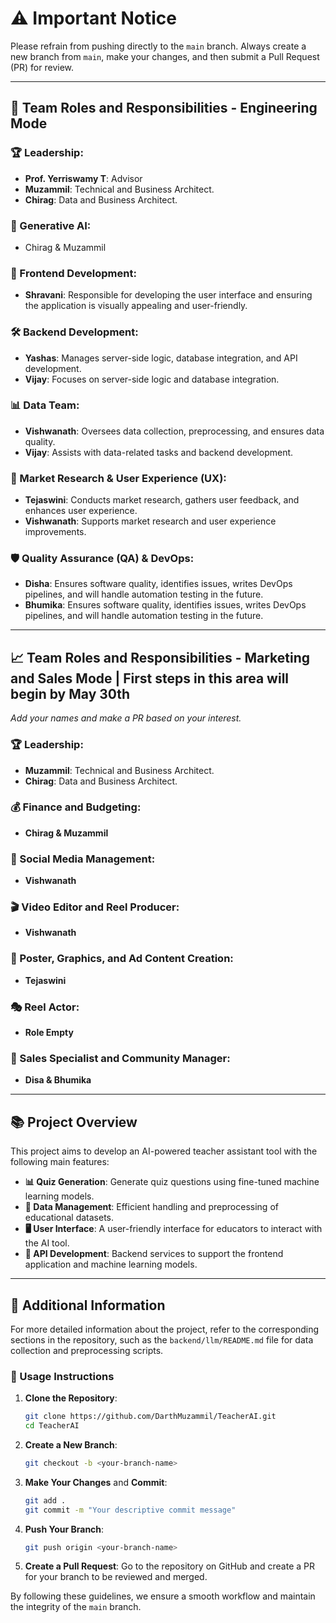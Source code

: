 # ⚠️ Important Notice

Please refrain from pushing directly to the `main` branch. Always create a new branch from `main`, make your changes, and then submit a Pull Request (PR) for review.



--------------------------




## 🚀 Team Roles and Responsibilities - Engineering Mode

### 🏆 Leadership:
- **Prof. Yerriswamy T**: Advisor
- **Muzammil**: Technical and Business Architect.
- **Chirag**: Data and Business Architect. 

### 🤖 Generative AI:
- Chirag & Muzammil

### 🎨 Frontend Development:
- **Shravani**: Responsible for developing the user interface and ensuring the application is visually appealing and user-friendly.

### 🛠 Backend Development:
- **Yashas**: Manages server-side logic, database integration, and API development.
- **Vijay**: Focuses on server-side logic and database integration.

### 📊 Data Team:
- **Vishwanath**: Oversees data collection, preprocessing, and ensures data quality.
- **Vijay**: Assists with data-related tasks and backend development.

### 🧠 Market Research & User Experience (UX):
- **Tejaswini**: Conducts market research, gathers user feedback, and enhances user experience.
- **Vishwanath**: Supports market research and user experience improvements.

### 🛡 Quality Assurance (QA) & DevOps:
- **Disha**: Ensures software quality, identifies issues, writes DevOps pipelines, and will handle automation testing in the future.
- **Bhumika**: Ensures software quality, identifies issues, writes DevOps pipelines, and will handle automation testing in the future.

--------------------------

## 📈 Team Roles and Responsibilities - Marketing and Sales Mode | First steps in this area will begin by May 30th
*Add your names and make a PR based on your interest.*

### 🏆 Leadership:
- **Muzammil**: Technical and Business Architect.
- **Chirag**: Data and Business Architect.

### 💰 Finance and Budgeting:
- **Chirag & Muzammil**
  
### 📱 Social Media Management:
- **Vishwanath**

### 🎬 Video Editor and Reel Producer:
- **Vishwanath**

### 🎨 Poster, Graphics, and Ad Content Creation:
- **Tejaswini**

### 🎭 Reel Actor:
- **Role Empty**

### 🛒 Sales Specialist and Community Manager:
- **Disa & Bhumika**

--------------------------

## 📚 Project Overview
This project aims to develop an AI-powered teacher assistant tool with the following main features:
- **📊 Quiz Generation**: Generate quiz questions using fine-tuned machine learning models.
- **💾 Data Management**: Efficient handling and preprocessing of educational datasets.
- **🖥 User Interface**: A user-friendly interface for educators to interact with the AI tool.
- **🔌 API Development**: Backend services to support the frontend application and machine learning models.

--------------------------

## 📄 Additional Information
For more detailed information about the project, refer to the corresponding sections in the repository, such as the `backend/llm/README.md` file for data collection and preprocessing scripts.

### 📝 Usage Instructions
1. **Clone the Repository**:
    ```bash
    git clone https://github.com/DarthMuzammil/TeacherAI.git
    cd TeacherAI
    ```

2. **Create a New Branch**:
    ```bash
    git checkout -b <your-branch-name>
    ```

3. **Make Your Changes** and **Commit**:
    ```bash
    git add .
    git commit -m "Your descriptive commit message"
    ```

4. **Push Your Branch**:
    ```bash
    git push origin <your-branch-name>
    ```

5. **Create a Pull Request**: Go to the repository on GitHub and create a PR for your branch to be reviewed and merged.

By following these guidelines, we ensure a smooth workflow and maintain the integrity of the `main` branch.

